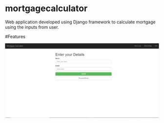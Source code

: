 # mortgagecalculator
Web application developed using Django framework to calculate mortgage using the inputs from user.

#Features

![alt text](project_images/Login.png "Logo Title Text 1")


